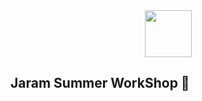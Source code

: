 <div align=center>

  <img src="https://cdn.discordapp.com/attachments/543471923410239490/735845715011436624/slime_ase.gif" width="75px">

</div>

## Jaram Summer WorkShop 👋


